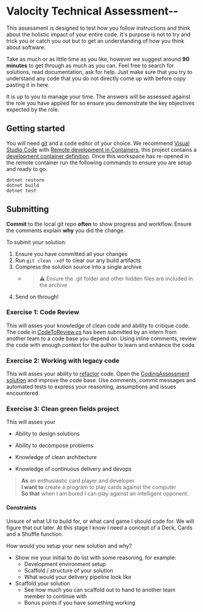 # Valocity Technical Assessment--

This assessment is designed to test how you follow instructions and think about
the holistic impact of your entire code. It's purpose is not to try and trick
you or catch you out but to get an understanding of how you think about software.

Take as much or as little time as you like, however we suggest around
**90 minutes** to get through as much as you can. Feel free to search for
solutions, read documentation, ask for help. Just make sure that you try to
understand any code that you do not directly come up with before copy pasting
it in here.

It is up to you to manage your time. The answers will be assessed against the
role you have applied for so ensure you demonstrate the key objectives expected
by the role.

## Getting started

You will need [git](https://git-scm.com/) and a code editor of your choice.
We recommend [Visual Studio Code](https://code.visualstudio.com/) with
[Remote development in Containers](https://code.visualstudio.com/docs/remote/containers-tutorial),
this project contains a [development container definition](./.devcontainer/devcontainer.json).
Once this workspace has re-opened in the remote container run the following
commands to ensure you are setup and ready to go.

```pwsh
dotnet restore
dotnet build
dotnet test
```

## Submitting

**Commit** to the local git repo **often** to show progress and workflow. Ensure
the comments explain **why** you did the change.

To submit your solution:

 1. Ensure you have committed all your changes
 1. Run `git clean -xdf` to clear our any build artifacts
 1. Compress the solution source into a single archive
    - > ⚠ Ensure the .git folder and other hidden files are included in the archive
 1. Send on through!

### Exercise 1: Code Review

This will asses your knowledge of clean code and ability to critique code.
The code in [CodeToReview.cs](CodeToReview.cs) has been submitted by an intern
from another team to a code base you depend on. Using inline comments, review
the code with enough context for the author to learn and enhance the code.

### Exercise 2: Working with legacy code

This will asses your ability to [refactor](https://www.lexico.com/definition/refactor)
code. Open the [CodingAssessment solution](./ReFactor/CodeToRefactor.cs) and improve
the code base. Use comments, commit messages and automated tests to express your
reasoning, assumptions and issues encountered.

### Exercise 3: Clean green fields project

This will asses your


- Ability to design solutions

- Ability to decompose problems

- Knowledge of clean architecture
- Knowledge of continuous delivery and devops

> **As** an enthusiastic card player and developer </br>
> **I want to** create a program to play cards against the computer </br>
> **So that** when I am bored I can play against an intelligent opponent.

#### Constraints

Unsure of what UI to build for, or what card game I should code for. We will figure that out later. At this stage I know I need a concept of a Deck, Cards and a Shuffle function.

How would you setup your new solution and why?

- Show me your initial to do list with some reasoning, for example:
  - Development environment setup
  - Scaffold / structure of your solution
  - What would your delivery pipeline look like
- Scaffold your solution
  - See how much you can scaffold out to hand to another team member to continue with
  - Bonus points if you have something working
